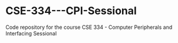 # CSE-334---CPI-Sessional
Code repository for the course CSE 334 - Computer Peripherals and Interfacing Sessional
